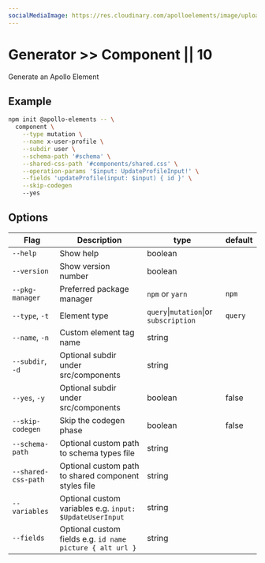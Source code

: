 ```yaml
---
socialMediaImage: https://res.cloudinary.com/apolloelements/image/upload/w_1200,h_630,c_fill,q_auto,f_auto/w_600,c_fit,co_rgb:eee,g_south_west,x_60,y_200,l_text:open sans_128_bold:Generator/w_1200,h_630,c_fill,q_auto,f_auto/w_600,c_fit,co_rgb:eee,g_south_west,x_60,y_100,l_text:open sans_78:Apollo Elements/social-template.svg
---
```

# Generator >> Component || 10

Generate an Apollo Element

## Example
```bash copy
npm init @apollo-elements -- \
  component \
    --type mutation \
    --name x-user-profile \
    --subdir user \
    --schema-path '#schema' \
    --shared-css-path '#components/shared.css' \
    --operation-params '$input: UpdateProfileInput!' \
    --fields 'updateProfile(input: $input) { id }' \
    --skip-codegen
    --yes
```

## Options
| Flag | Description | type | default |
|-----|-----|-----|-----|
| `--help`             | Show help | boolean |
| `--version`          | Show version number | boolean |
| `--pkg-manager`      | Preferred package manager | `npm` or `yarn` | `npm` |
| `--type`, `-t`       | Element type | `query`&vert;`mutation`&vert;or `subscription` | `query` |
| `--name`, `-n`       | Custom element tag name | string |
| `--subdir`, `-d`     | Optional subdir under src/components | string |
| `--yes`, `-y`        | Optional subdir under src/components | boolean | false |
| `--skip-codegen`     | Skip the codegen phase | boolean | false |
| `--schema-path`      | Optional custom path to schema types file | string |
| `--shared-css-path`  | Optional custom path to shared component styles file | string |
| `--variables`        | Optional custom variables e.g. `input: $UpdateUserInput` | string |
| `--fields`           | Optional custom fields e.g. `id name picture { alt url }` | string |
